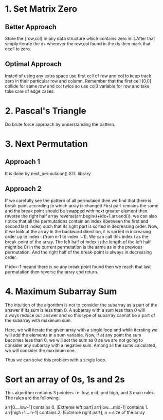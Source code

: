 # 1. Set Matrix Zero
## Better Approach
Store the {row,col} in any data structure which contains zero in it.After that simply iterate the ds wherever the row,col found in the ds then mark that ccell to zero.
## Optimal Approach
Insted of using any extra space use first cell of row and col to keep track zero in their particular row and column.
Remember that the first cell [0,0] collide for same row and col twice so use col0 variable for row and take take care of edge cases.

# 2. Pascal's Triangle
Do brute force approach by understanding the pattern.

# 3. Next Permutation
## Approach 1
It is done by next_permutaion() STL library
## Approach 2
If we carefully see the pattern of all permutaion then we find that there is break point according to which array is changed.First part remains the same and the break point should be swapped with next greater element then reverse the right half array reverse(arr.begin()+idx+1,arr.end()).
we can also notice that all the permutations contain an index i(between the first and second last index) such that its right part is sorted in decreasing order. Now, if we look at the array in the backward direction, it is sorted in increasing order up to index i (from n-1 to index i+1).
We can call this index i as the break-point of the array. The left half of index i (the length of the left half might be 0) in the current permutation is the same as in the previous permutation. And the right half of the break-point is always in decreasing order.

If idx=-1 meand there is no any break point found then we reach that last permutation then reverse the array end return.

# 4. Maximum Subarray Sum
The intuition of the algorithm is not to consider the subarray as a part of the answer if its sum is less than 0. A subarray with a sum less than 0 will always reduce our answer and so this type of subarray cannot be a part of the subarray with maximum sum.

Here, we will iterate the given array with a single loop and while iterating we will add the elements in a sum variable. Now, if at any point the sum becomes less than 0, we will set the sum as 0 as we are not going to consider any subarray with a negative sum. Among all the sums calculated, we will consider the maximum one.

Thus we can solve this problem with a single loop.

# Sort an array of 0s, 1s and 2s
This algorithm contains 3 pointers i.e. low, mid, and high, and 3 main rules.  The rules are the following:

arr[0….low-1] contains 0. [Extreme left part]
arr[low….mid-1] contains 1.
arr[high+1….n-1] contains 2. [Extreme right part], n = size of the array
